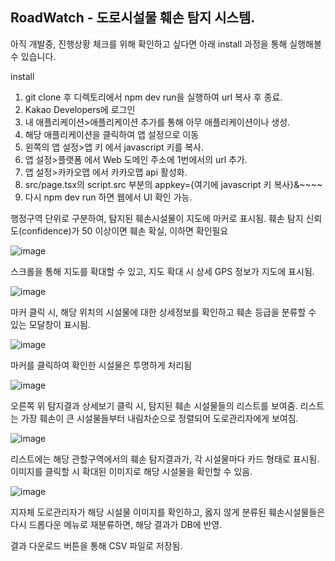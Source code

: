 ## RoadWatch - 도로시설물 훼손 탐지 시스템.

아직 개발중, 진행상황 체크를 위해 확인하고 싶다면 아래 install 과정을 통해 실행해볼 수 있습니다.

install 
1. git clone 후 디렉토리에서 npm dev run을 실행하여 url 복사 후 종료.
2. Kakao Developers에 로그인
3. 내 애플리케이션>애플리케이션 추가를 통해 아무 애플리케이션이나 생성.
4. 해당 애플리케이션을 클릭하여 앱 설정으로 이동
5. 왼쪽의 앱 설정>앱 키 에서 javascript 키를 복사.
6. 앱 설정>플랫폼 에서 Web 도메인 주소에 1번에서의 url 추가.
7. 앱 설정>카카오맵 에서 카카오맵 api 활성화.
8. src/page.tsx의  script.src 부분의 appkey={여기에 javascript 키 복사}&~~~~
9. 다시 npm dev run 하면 웹에서 UI 확인 가능.
   


행정구역 단위로 구분하여, 탐지된 훼손시설물이 지도에 마커로 표시됨.
훼손 탐지 신뢰도(confidence)가 50 이상이면 훼손 확실, 이하면 확인필요


![image](https://github.com/user-attachments/assets/3be0bb6e-0ed7-43a6-91c2-1d17046e7742)


스크롤을 통해 지도를 확대할 수 있고, 지도 확대 시 상세 GPS 정보가 지도에 표시됨.


![image](https://github.com/user-attachments/assets/251bc2d0-69ef-4152-9490-3d5e8359b509)


마커 클릭 시, 해당 위치의 시설물에 대한 상세정보를 확인하고 훼손 등급을 분류할 수 있는 모달창이 표시됨.

![image](https://github.com/user-attachments/assets/11fee4b0-90e9-4ab3-920e-8f4854295e80)


마커를 클릭하여 확인한 시설물은 투명하게 처리됨

![image](https://github.com/user-attachments/assets/dee01db6-b4b8-4411-8eeb-852e875a423a)


오른쪽 위 탐지결과 상세보기 클릭 시, 탐지된 훼손 시설물들의 리스트를 보여줌.
리스트는 가장 훼손이 큰 시설물들부터 내림차순으로 정렬되어 도로관리자에게 보여짐.

![image](https://github.com/user-attachments/assets/9da77aa5-17af-4aba-b2a5-7c1fb751cfa0)


리스트에는 해당 관할구역에서의 훼손 탐지결과가, 각 시설물마다 카드 형태로 표시됨.
이미지를 클릭할 시 확대된 이미지로 해당 시설물을 확인할 수 있음.


![image](https://github.com/user-attachments/assets/943e2e5b-4a7b-4755-a9c2-4d4237a5c061)

지자체 도로관리자가 해당 시설물 이미지를 확인하고, 옳지 않게 분류된 훼손시설물들은 다시 드롭다운 메뉴로 재분류하면, 해당 결과가 DB에 반영.

결과 다운로드 버튼을 통해 CSV 파일로 저장됨.
